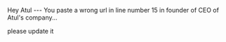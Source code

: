 Hey Atul --- You paste a wrong url in line number 15 in founder of CEO of Atul's company...

please update it